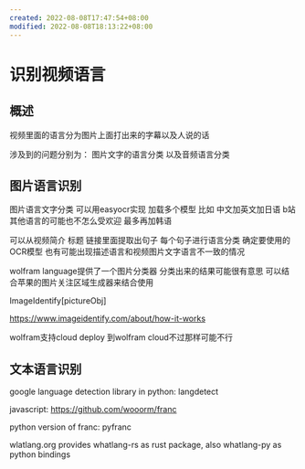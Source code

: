 ```yaml
---
created: 2022-08-08T17:47:54+08:00
modified: 2022-08-08T18:13:22+08:00
---
```


# 识别视频语言

## 概述

视频里面的语言分为图片上面打出来的字幕以及人说的话

涉及到的问题分别为： 图片文字的语言分类 以及音频语言分类

## 图片语言识别

图片语言文字分类 可以用easyocr实现 加载多个模型 比如 中文加英文加日语 b站其他语言的可能也不怎么受欢迎 最多再加韩语

可以从视频简介 标题 链接里面提取出句子 每个句子进行语言分类 确定要使用的OCR模型 也有可能出现描述语言和视频图片文字语言不一致的情况

wolfram language提供了一个图片分类器 分类出来的结果可能很有意思 可以结合苹果的图片关注区域生成器来结合使用

ImageIdentify[pictureObj]

https://www.imageidentify.com/about/how-it-works

wolfram支持cloud deploy 到wolfram cloud不过那样可能不行

## 文本语言识别

google language detection library in python: langdetect

javascript:
https://github.com/wooorm/franc

python version of franc:
pyfranc

wlatlang.org provides whatlang-rs as rust package, also whatlang-py as python bindings

